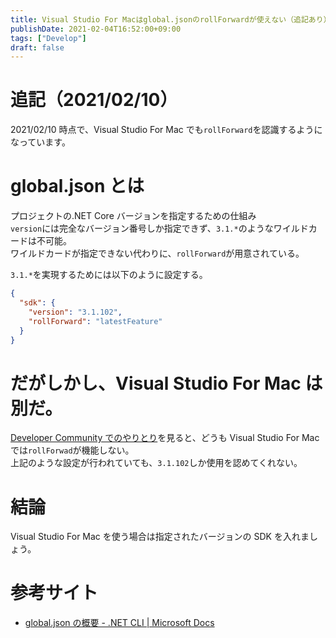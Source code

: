 ```yaml
---
title: Visual Studio For Macはglobal.jsonのrollForwardが使えない（追記あり）
publishDate: 2021-02-04T16:52:00+09:00
tags: ["Develop"]
draft: false
---
```


# 追記（2021/02/10）

2021/02/10 時点で、Visual Studio For Mac でも`rollForward`を認識するようになっています。

# global.json とは

プロジェクトの.NET Core バージョンを指定するための仕組み  
`version`には完全なバージョン番号しか指定できず、`3.1.*`のようなワイルドカードは不可能。  
ワイルドカードが指定できない代わりに、`rollForward`が用意されている。

`3.1.*`を実現するためには以下のように設定する。

```json:global.json
{
  "sdk": {
    "version": "3.1.102",
    "rollForward": "latestFeature"
  }
}
```

# だがしかし、Visual Studio For Mac は別だ。

[Developer Community でのやりとり](https://developercommunity.visualstudio.com/content/problem/1088196/vs2019-for-mac-globaljson-latestfeature-does-not-w.html)を見ると、どうも Visual Studio For Mac では`rollForwad`が機能しない。  
上記のような設定が行われていても、`3.1.102`しか使用を認めてくれない。

# 結論

Visual Studio For Mac を使う場合は指定されたバージョンの SDK を入れましょう。

# 参考サイト

- [global.json の概要 - .NET CLI | Microsoft Docs](https://docs.microsoft.com/ja-jp/dotnet/core/tools/global-json?tabs=netcore3x)
